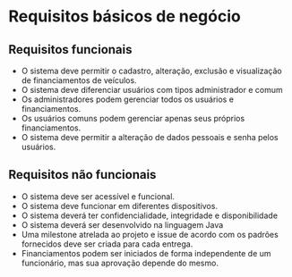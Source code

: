 # Requisitos básicos de negócio

## Requisitos funcionais
- O sistema deve permitir o cadastro, alteração, exclusão e visualização de financiamentos de veículos.
- O sistema deve diferenciar usuários com tipos administrador e comum
- Os administradores podem gerenciar todos os usuários e financiamentos.
- Os usuários comuns podem gerenciar apenas seus próprios financiamentos.
- O sistema deve permitir a alteração de dados pessoais e senha pelos usuários.

## Requisitos não funcionais
- O sistema deve ser acessível e funcional.
- O sistema deve funcionar em diferentes dispositivos.
- O sistema deverá ter confidencialidade, integridade e disponibilidade
- O sistema deverá ser desenvolvido na linguagem Java
- Uma milestone atrelada ao projeto e issue de acordo com os padrões fornecidos deve ser criada para cada entrega.
- Financiamentos podem ser iniciados de forma independente de um funcionário, mas sua aprovação depende do mesmo.